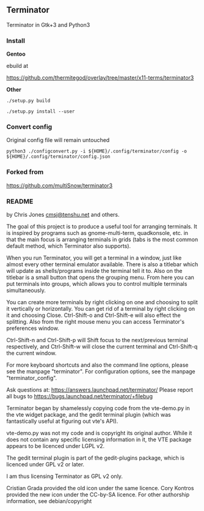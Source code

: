 ## Terminator

Terminator in Gtk+3 and Python3

### Install

__Gentoo__

ebuild at

https://github.com/thermitegod/overlay/tree/master/x11-terms/terminator3

__Other__

```
./setup.py build
```

```
./setup.py install --user
```

### Convert config

Original config file will remain untouched

```
python3 ./configconvert.py -i ${HOME}/.config/terminator/config -o ${HOME}/.config/terminator/config.json
```

### Forked from

https://github.com/multiSnow/terminator3

### README

by Chris Jones <cmsj@tenshu.net> and others.

The goal of this project is to produce a useful tool for arranging terminals.
It is inspired by programs such as gnome-multi-term, quadkonsole, etc. in that
the main focus is arranging terminals in grids (tabs is the most common default
method, which Terminator also supports).

When you run Terminator, you will get a terminal in a window, just like almost
every other terminal emulator available. There is also a titlebar which will
update as shells/programs inside the terminal tell it to. Also on the titlebar
is a small button that opens the grouping menu. From here you can put terminals
into groups, which allows you to control multiple terminals simultaneously.

You can create more terminals by right clicking on one and choosing to split
it vertically or horizontally. You can get rid of a terminal by right
clicking on it and choosing Close. Ctrl-Shift-o and Ctrl-Shift-e will also
effect the splitting.
Also from the right mouse menu you can access Terminator's preferences window.

Ctrl-Shift-n and Ctrl-Shift-p will Shift focus to the next/previous terminal
respectively, and Ctrl-Shift-w will close the current terminal and
Ctrl-Shift-q the current window.

For more keyboard shortcuts and also the command line options, please see the
manpage "terminator". For configuration options, see the manpage
"terminator_config".

Ask questions at: https://answers.launchpad.net/terminator/
Please report all bugs to https://bugs.launchpad.net/terminator/+filebug

Terminator began by shamelessly copying code from the vte-demo.py in the vte
widget package, and the gedit terminal plugin (which was fantastically
useful at figuring out vte's API).

vte-demo.py was not my code and is copyright its original author. While it
does not contain any specific licensing information in it, the VTE package
appears to be licenced under LGPL v2.

The gedit terminal plugin is part of the gedit-plugins package, which is
licenced under GPL v2 or later.

I am thus licensing Terminator as GPL v2 only.

Cristian Grada provided the old icon under the same licence.
Cory Kontros provided the new icon under the CC-by-SA licence.
For other authorship information, see debian/copyright
